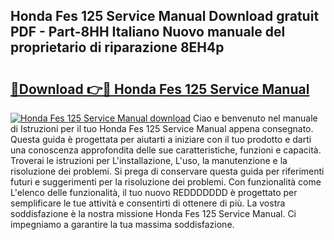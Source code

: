 ## Honda Fes 125 Service Manual Download gratuit PDF - Part-8HH Italiano Nuovo manuale del proprietario di riparazione 8EH4p

# <h2><a href="http://df9o5z.blite.top/?on=Honda+Fes+125+Service+Manual">🔗Download 👉🔴 Honda Fes 125 Service Manual</a></h2>

[![Honda Fes 125 Service Manual download](https://i.imgur.com/lujVjoI.png)](http://df9o5z.blite.top/?on=Honda+Fes+125+Service+Manual)
Ciao e benvenuto nel manuale di Istruzioni per il tuo Honda Fes 125 Service Manual appena consegnato. Questa guida è progettata per aiutarti a iniziare con il tuo prodotto e darti una conoscenza approfondita delle sue caratteristiche, funzioni e capacità. Troverai le istruzioni per L'installazione, L'uso, la manutenzione e la risoluzione dei problemi. Si prega di conservare questa guida per riferimenti futuri e suggerimenti per la risoluzione dei problemi. Con funzionalità come L'elenco delle funzionalità, il tuo nuovo REDDDDDDD è progettato per semplificare le tue attività e consentirti di ottenere di più. La vostra soddisfazione è la nostra missione Honda Fes 125 Service Manual. Ci impegniamo a garantire la tua massima soddisfazione.
